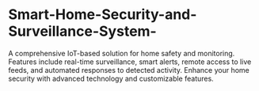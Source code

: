 # Smart-Home-Security-and-Surveillance-System-
A comprehensive IoT-based solution for home safety and monitoring. Features include real-time surveillance, smart alerts, remote access to live feeds, and automated responses to detected activity. Enhance your home security with advanced technology and customizable features.
